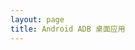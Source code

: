 ```yaml
---
layout: page
title: Android ADB 桌面应用
---
```

<script setup>
import AppHome from '@share/components/AppHome.vue'
import code from '@theme/lib/code'

const version = "1.12.2"

const downloads = [
  {
    key: 'windows',
    name: 'Windows',
    ext: '.exe',
    href: `https://release.liriliri.io/aya/AYA-${version}-win-x64.exe`,
  },
  {
    key: 'mac',
    name: 'macOS Apple silicon',
    ext: '.dmg',
    href: `https://release.liriliri.io/aya/AYA-${version}-mac-arm64.dmg `,
  },
  {
    key: 'mac_x64',
    name: 'macOS Intel chip ',
    ext: '.dmg',
    href: `https://release.liriliri.io/aya/AYA-${version}-mac-x64.dmg`,
  },
  {
    key: 'linux',
    name: 'Linux',
    ext: '.AppImage',
    href: `https://release.liriliri.io/aya/AYA-${version}-linux-x86_64.AppImage`,
  }
]

const features = [
  {
    title: '屏幕镜像',
    desc: '高清低延迟投屏，支持键鼠操控、录屏与截图。',
    image: '/screencast.png',
  },
  {
    title: '文件管理',
    desc: '目录浏览、查看上传下载文件。',
    image: '/file.png',
  },
  {
    title: '应用管理',
    desc: '安装卸载应用、清除数据、启停与 APK 导出一应俱全。',
    image: '/application.png',
  },
  {
    title: '进程管理',
    desc: '实时查看进程信息，占用异常一键结束。',
    image: '/process.png',
  },
  {
    title: '性能监控',
    desc: '实时监控 CPU、内存、和帧率。',
    image: '/performance.png',
  },
  {
    title: '终端',
    desc: '类似 adb shell，支持多会话。',
    image: '/shell.png',
  },
  {
    title: '界面布局',
    desc: '查看布局信息，一键保存。',
    image: '/layout.png'
  },
  {
    title: '截屏',
    desc: '一键截屏，支持保存复制。',
    image: '/screencap.png'
  },
  {
    title: '日志查看',
    desc: '图形化 logcat，按级别、标签进行过滤，支持导出日志。',
    image: '/logcat.png'
  }
]
</script>

<AppHome 
  title="AYA Android ADB 桌面应用" 
  subtitle="AYA 是一个用于简化对安卓设备操作控制的桌面应用程序，可以看作是 ADB 的图形用户界面。"
  :code="code"
  :version="version"
  :downloads="downloads"
  :features="features"
  :changelogUrl="`https://github.com/liriliri/aya/releases/tag/v${version}`"
/>
